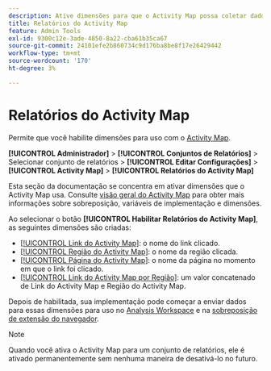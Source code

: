 ```yaml
---
description: Ative dimensões para que o Activity Map possa coletar dados.
title: Relatórios do Activity Map
feature: Admin Tools
exl-id: 9300c12e-3ade-4850-8a22-cba61b35ca67
source-git-commit: 24101efe2b860734c9d176ba8be8f17e26429442
workflow-type: tm+mt
source-wordcount: '170'
ht-degree: 3%

---
```


# Relatórios do Activity Map

Permite que você habilite dimensões para uso com o [Activity Map](/help/analyze/activity-map/overview.md).

**[!UICONTROL Administrador]** > **[!UICONTROL Conjuntos de Relatórios]** > Selecionar conjunto de relatórios > **[!UICONTROL Editar Configurações]** > **[!UICONTROL Activity Map]** > **[!UICONTROL Relatórios do Activity Map]**

Esta seção da documentação se concentra em ativar dimensões que o Activity Map usa. Consulte [visão geral do Activity Map](/help/analyze/activity-map/overview.md) para obter mais informações sobre sobreposição, variáveis de implementação e dimensões.

Ao selecionar o botão **[!UICONTROL Habilitar Relatórios do Activity Map]**, as seguintes dimensões são criadas:

* [[!UICONTROL Link do Activity Map]](/help/components/dimensions/activity-map-link.md): o nome do link clicado.
* [[!UICONTROL Região do Activity Map]](/help/components/dimensions/activity-map-region.md): o nome da região clicada.
* [[!UICONTROL Página do Activity Map]](/help/components/dimensions/activity-map-page.md): o nome da página no momento em que o link foi clicado.
* [[!UICONTROL Link do Activity Map por Região]](/help/components/dimensions/activity-map-link-by-region.md): um valor concatenado de Link do Activity Map e Região do Activity Map.

Depois de habilitada, sua implementação pode começar a enviar dados para essas dimensões para uso no [Analysis Workspace](/help/analyze/analysis-workspace/home.md) e na [sobreposição de extensão do navegador](/help/analyze/activity-map/overlay/overview.md).

>[!NOTE]
>
>Quando você ativa o Activity Map para um conjunto de relatórios, ele é ativado permanentemente sem nenhuma maneira de desativá-lo no futuro.
